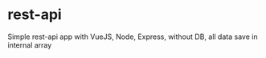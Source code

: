 # rest-api
Simple rest-api app with VueJS, Node, Express, without DB, all data save in internal array
